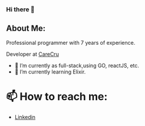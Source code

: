 ### Hi there 👋

## About Me:
Professional programmer with 7 years of experience.

Developer at [CareCru](https://carecru.com/)

- 🔭 I’m currently as full-stack,using GO, reactJS, etc.
- 🌱 I’m currently learning Elixir.

# 📫 How to reach me:
- [Linkedin](https://www.linkedin.com/in/diogofelipe/)
